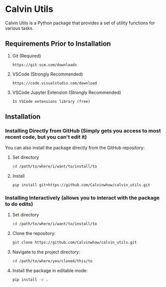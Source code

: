 # Calvin Utils

Calvin Utils is a Python package that provides a set of utility functions for various tasks. 

## Requirements Prior to Installation

1. Git (Required)
    ```
    https://git-scm.com/downloads
    ```

2. VSCode (Strongly Recommended)
    ```
    https://code.visualstudio.com/download
    ```

3. VSCode Jupyter Extension (Strongly Recommended)
    ```
    In VSCode extensions library (free)
    ```

## Installation

### Installing Directly from GitHub (Simply gets you access to most recent code, but you can't edit it)

You can also install the package directly from the GitHub repository:

1. Set directory

    ```bash or cmd
    cd /path/to/where/i/want/to/install/to
    ```

2. Install
    ```bash or cmd
    pip install git+https://github.com/Calvinwhow/calvin_utils.git
    ```

### Installing Interactively (allows you to interact with the package to do edits)

1. Set directory

    ```bash or cmd
    cd /path/to/where/i/want/to/install/to
    ```

2. Clone the repository:

    ```bash or cmd
    git clone https://github.com/Calvinwhow/calvin_utils.git
    ```

3. Navigate to the project directory:

    ```bash or cmd
    cd /path/to/where/you/cloned/this/to
    ```

4. Install the package in editable mode:

    ```bash or cmd
    pip install -e .
    ```